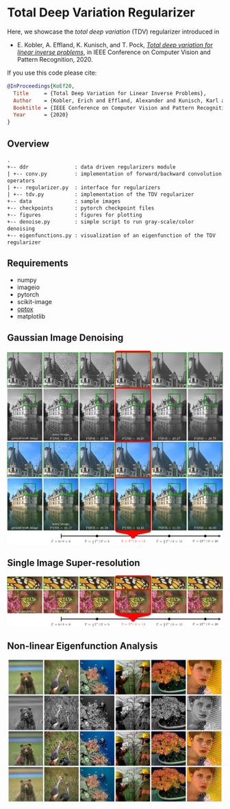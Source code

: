 # Total Deep Variation Regularizer

Here, we showcase the *total deep variation* (TDV) regularizer introduced in 
 - E. Kobler, A. Effland, K. Kunisch, and T. Pock, [*Total deep variation for linear inverse problems*](https://arxiv.org/abs/2001.05005), in IEEE Conference on Computer Vision and Pattern Recognition, 2020.

If you use this code please cite:

```bibtex
@InProceedings{KoEf20,
  Title     = {Total Deep Variation for Linear Inverse Problems},
  Author    = {Kobler, Erich and Effland, Alexander and Kunisch, Karl and Pock, Thomas},
  Booktitle = {IEEE Conference on Computer Vision and Pattern Recognition},
  Year      = {2020}
}
```

## Overview
    .
    +-- ddr               : data driven regularizers module
    | +-- conv.py         : implementation of forward/backward convolution operators
    | +-- regularizer.py  : interface for regularizers
    | +-- tdv.py          : implementation of the TDV regularizer
    +-- data              : sample images
    +-- checkpoints       : pytorch checkpoint files
    +-- figures           : figures for plotting
    +-- denoise.py        : simple script to run gray-scale/color denoising
    +-- eigenfunctions.py : visualization of an eigenfunction of the TDV regularizer

## Requirements
- numpy
- imageio
- pytorch
- scikit-image
- [optox](https://github.com/VLOGroup/optox)
- matplotlib

## Gaussian Image Denoising
![alt](./figures/denoise-sequence.png "Gaussian image denoising")

## Single Image Super-resolution
![alt](./figures/sr-sequence.png "Single image super-resolution")

## Non-linear Eigenfunction Analysis
![alt](./figures/eigenfunctions.png "Eigenfunctions of the TDV regularizers")
